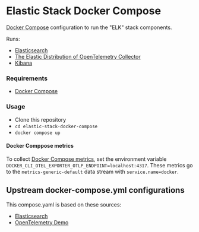 # Elastic Stack Docker Compose

[Docker Compose](https://docs.docker.com/compose/) configuration to run the "ELK" stack components.

Runs:

* [Elasticsearch](https://www.elastic.co/elasticsearch)
* [The Elastic Distribution of OpenTelemetry Collector](https://github.com/elastic/opentelemetry)
* [Kibana](https://www.elastic.co/kibana)

### Requirements

* [Docker Compose](https://docs.docker.com/compose/)

### Usage

* Clone this repository
* `cd elastic-stack-docker-compose`
* `docker compose up`

#### Docker Comppose metrics

To collect [Docker Compose metrics](https://docs.docker.com/engine/cli/otel/), set the environment variable `DOCKER_CLI_OTEL_EXPORTER_OTLP_ENDPOINT=localhost:4317`. These metrics go to the `metrics-generic-default` data stream with `service.name=docker`.

## Upstream docker-compose.yml configurations

This compose.yaml is based on these sources:

* [Elasticsearch](https://github.com/elastic/elasticsearch/blob/8b09e9119d17dcf82a67aaefdcd5ce224a5c8598/docs/reference/setup/install/docker/docker-compose.yml)
* [OpenTelemetry Demo](https://github.com/elastic/opentelemetry-demo/blob/main/docker-compose.yml)
